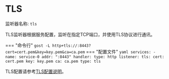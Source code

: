 # TLS

监听器名称: `tls`

TLS监听器根据服务配置，监听在指定TCP端口，并使用TLS协议进行通讯。

=== "命令行"
    ```
	gost -L http+tls://:8443?cert=cert.pem&key=key.pem&ca=ca.pem
	```
=== "配置文件"
    ```yaml
	services:
	- name: service-0
	  addr: ":8443"
	  handler:
		type: http
	  listener:
	    tls:
		  cert: cert.pem
		  key: key.pem
		  ca: ca.pem
		type: tls
	```

TLS配置请参考[TLS配置说明](/components/tls/)。